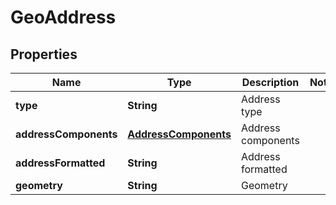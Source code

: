 
# GeoAddress

## Properties
Name | Type | Description | Notes
------------ | ------------- | ------------- | -------------
**type** | **String** | Address type | 
**addressComponents** | [**AddressComponents**](AddressComponents.md) | Address components | 
**addressFormatted** | **String** | Address formatted | 
**geometry** | **String** | Geometry | 



